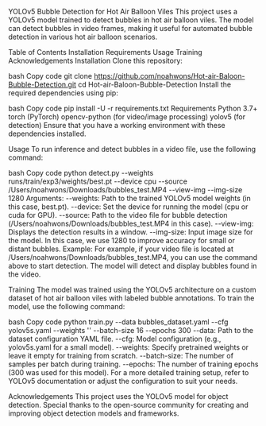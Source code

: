 YOLOv5 Bubble Detection for Hot Air Balloon Viles
This project uses a YOLOv5 model trained to detect bubbles in hot air balloon viles. The model can detect bubbles in video frames, making it useful for automated bubble detection in various hot air balloon scenarios.

Table of Contents
Installation
Requirements
Usage
Training
Acknowledgements
Installation
Clone this repository:

bash
Copy code
git clone https://github.com/noahwons/Hot-air-Baloon-Bubble-Detection.git
cd Hot-air-Baloon-Bubble-Detection
Install the required dependencies using pip:

bash
Copy code
pip install -U -r requirements.txt
Requirements
Python 3.7+
torch (PyTorch)
opencv-python (for video/image processing)
yolov5 (for detection)
Ensure that you have a working environment with these dependencies installed.

Usage
To run inference and detect bubbles in a video file, use the following command:

bash
Copy code
python detect.py --weights runs/train/exp3/weights/best.pt --device cpu --source /Users/noahwons/Downloads/bubbles_test.MP4 --view-img --img-size 1280
Arguments:
--weights: Path to the trained YOLOv5 model weights (in this case, best.pt).
--device: Set the device for running the model (cpu or cuda for GPU).
--source: Path to the video file for bubble detection (/Users/noahwons/Downloads/bubbles_test.MP4 in this case).
--view-img: Displays the detection results in a window.
--img-size: Input image size for the model. In this case, we use 1280 to improve accuracy for small or distant bubbles.
Example:
For example, if your video file is located at /Users/noahwons/Downloads/bubbles_test.MP4, you can use the command above to start detection. The model will detect and display bubbles found in the video.

Training
The model was trained using the YOLOv5 architecture on a custom dataset of hot air balloon viles with labeled bubble annotations. To train the model, use the following command:

bash
Copy code
python train.py --data bubbles_dataset.yaml --cfg yolov5s.yaml --weights '' --batch-size 16 --epochs 300
--data: Path to the dataset configuration YAML file.
--cfg: Model configuration (e.g., yolov5s.yaml for a small model).
--weights: Specify pretrained weights or leave it empty for training from scratch.
--batch-size: The number of samples per batch during training.
--epochs: The number of training epochs (300 was used for this model).
For a more detailed training setup, refer to YOLOv5 documentation or adjust the configuration to suit your needs.

Acknowledgements
This project uses the YOLOv5 model for object detection.
Special thanks to the open-source community for creating and improving object detection models and frameworks.
